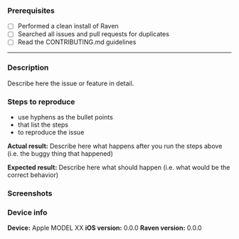<!-- This is an issue template. By following the instructions below and filling out the sections with your information, you will help us developers get all the necessary data to fix your issue. You can preview your report before submitting it. Please remove any sections that aren't relevant to your specific case.

Before we begin, please note that this tracker is only for issues & feature requests, not questions or comments. Please include [Feature Request] in the titles for anything that is not broken.

For support, please contact us directly instead at https://www.rootdowndigital.com/ or info@rootdowndigital.com.

Let's begin with a checklist: place an x in empty checkboxes [ ] without spaces like so [x] to mark as complete.-->

### Prerequisites 
- [ ] Performed a clean install of Raven
- [ ] Searched all issues and pull requests for duplicates
- [ ] Read the CONTRIBUTING.md guidelines

----------------------------------------

### Description
Describe here the issue or feature in detail.

### Steps to reproduce
- use hyphens as the bullet points
- that list the steps
- to reproduce the issue

**Actual result:** Describe here what happens after you run the steps above (i.e. the buggy thing that happened)

**Expected result:** Describe here what should happen (i.e. what would be the correct behavior)

### Screenshots
<!-- you can drag your images below -->

### Device info
<!-- please replace with your device/simulator info -->
**Device:** Apple MODEL XX
**iOS version:** 0.0.0
**Raven version:** 0.0.0
